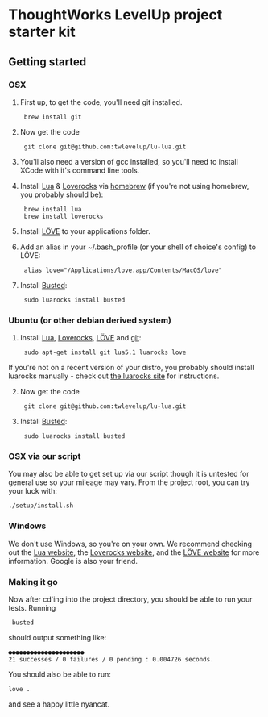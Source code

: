 ThoughtWorks LevelUp project starter kit
=========================

## Getting started
### OSX

1. First up, to get the code, you'll need git installed.

        brew install git

2. Now get the code

        git clone git@github.com:twlevelup/lu-lua.git
        
2. You'll also need a version of gcc installed, so you'll need to install XCode with it's command line tools.
2. Install [Lua](http://www.lua.org/) & [Loverocks](http://luarocks.org/) via [homebrew](http://brew.sh/) (if you're not using homebrew, you probably should be): 

        brew install lua
        brew install loverocks

3. Install [LÖVE](http://love2d.org/) to your applications folder.
4. Add an alias in your ~/.bash_profile (or your shell of choice's config) to LÖVE:

        alias love="/Applications/love.app/Contents/MacOS/love"

5. Install [Busted](http://olivinelabs.com/busted/):

        sudo luarocks install busted

### Ubuntu (or other debian derived system)

1. Install [Lua](http://www.lua.org/), [Loverocks](http://luarocks.org/), [LÖVE](http://love2d.org/) and [git](http://git-scm.com/):

        sudo apt-get install git lua5.1 luarocks love

  If you're not on a recent version of your distro, you probably should install luarocks manually - check out [the luarocks site](http://luarocks.org/en/Download) for instructions.
  
2. Now get the code

        git clone git@github.com:twlevelup/lu-lua.git

2. Install [Busted](http://olivinelabs.com/busted/):

        sudo luarocks install busted

### OSX via our script

You may also be able to get set up via our script though it is untested for general use so your mileage may vary. From the project root, you can try your luck with:

    ./setup/install.sh

### Windows

We don't use Windows, so you're on your own. We recommend checking out the [Lua website](http://www.lua.org), the [Loverocks website](http://luarocks.org/), and the [LÖVE website](http://love2d.org/) for more information. Google is also your friend.

### Making it go

Now after cd'ing into the project directory, you should be able to run your tests. Running

     busted

should output something like:

    ●●●●●●●●●●●●●●●●●●●●●
    21 successes / 0 failures / 0 pending : 0.004726 seconds.

You should also be able to run:

    love .

and see a happy little nyancat.

